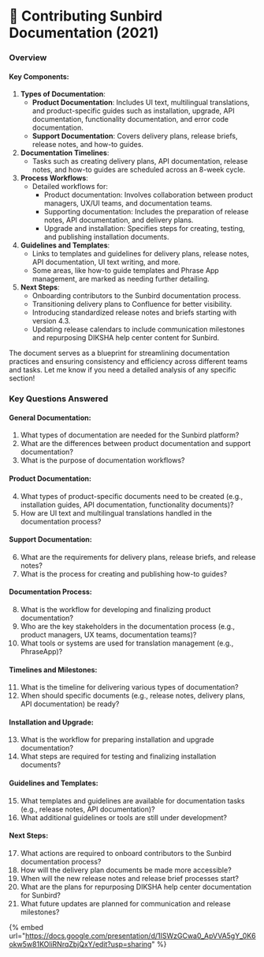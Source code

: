 # 📒 Contributing Sunbird Documentation (2021)

### Overview

#### Key Components:

1. **Types of Documentation**:
   * **Product Documentation**: Includes UI text, multilingual translations, and product-specific guides such as installation, upgrade, API documentation, functionality documentation, and error code documentation.
   * **Support Documentation**: Covers delivery plans, release briefs, release notes, and how-to guides.
2. **Documentation Timelines**:
   * Tasks such as creating delivery plans, API documentation, release notes, and how-to guides are scheduled across an 8-week cycle.
3. **Process Workflows**:
   * Detailed workflows for:
     * Product documentation: Involves collaboration between product managers, UX/UI teams, and documentation teams.
     * Supporting documentation: Includes the preparation of release notes, API documentation, and delivery plans.
     * Upgrade and installation: Specifies steps for creating, testing, and publishing installation documents.
4. **Guidelines and Templates**:
   * Links to templates and guidelines for delivery plans, release notes, API documentation, UI text writing, and more.
   * Some areas, like how-to guide templates and Phrase App management, are marked as needing further detailing.
5. **Next Steps**:
   * Onboarding contributors to the Sunbird documentation process.
   * Transitioning delivery plans to Confluence for better visibility.
   * Introducing standardized release notes and briefs starting with version 4.3.
   * Updating release calendars to include communication milestones and repurposing DIKSHA help center content for Sunbird.

The document serves as a blueprint for streamlining documentation practices and ensuring consistency and efficiency across different teams and tasks. Let me know if you need a detailed analysis of any specific section!

### Key Questions Answered

#### General Documentation:

1. What types of documentation are needed for the Sunbird platform?
2. What are the differences between product documentation and support documentation?
3. What is the purpose of documentation workflows?

#### Product Documentation:

4. What types of product-specific documents need to be created (e.g., installation guides, API documentation, functionality documents)?
5. How are UI text and multilingual translations handled in the documentation process?

#### Support Documentation:

6. What are the requirements for delivery plans, release briefs, and release notes?
7. What is the process for creating and publishing how-to guides?

#### Documentation Process:

8. What is the workflow for developing and finalizing product documentation?
9. Who are the key stakeholders in the documentation process (e.g., product managers, UX teams, documentation teams)?
10. What tools or systems are used for translation management (e.g., PhraseApp)?

#### Timelines and Milestones:

11. What is the timeline for delivering various types of documentation?
12. When should specific documents (e.g., release notes, delivery plans, API documentation) be ready?

#### Installation and Upgrade:

13. What is the workflow for preparing installation and upgrade documentation?
14. What steps are required for testing and finalizing installation documents?

#### Guidelines and Templates:

15. What templates and guidelines are available for documentation tasks (e.g., release notes, API documentation)?
16. What additional guidelines or tools are still under development?

#### Next Steps:

17. What actions are required to onboard contributors to the Sunbird documentation process?
18. How will the delivery plan documents be made more accessible?
19. When will the new release notes and release brief processes start?
20. What are the plans for repurposing DIKSHA help center documentation for Sunbird?
21. What future updates are planned for communication and release milestones?

{% embed url="https://docs.google.com/presentation/d/1ISWzGCwa0_ApVVA5gY_0K6okw5w81KOliRNrqZbjQxY/edit?usp=sharing" %}
